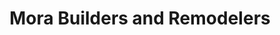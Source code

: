 ---
title: "Mora Builders and Remodelers"
url: /homer-glen/mora-builders-and-remodelers/
shop: Eisenwaren
---